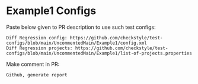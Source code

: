 # Example1 Configs
Paste below given to PR description to use such test configs:
```
Diff Regression config: https://github.com/checkstyle/test-configs/blob/main/UncommentedMain/Example1/config.xml
Diff Regression projects: https://github.com/checkstyle/test-configs/blob/main/UncommentedMain/Example1/list-of-projects.properties
```
Make comment in PR:
```
Github, generate report
```
